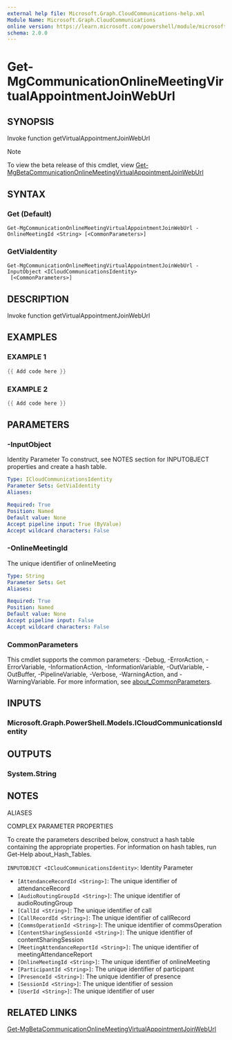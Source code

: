 ```yaml
---
external help file: Microsoft.Graph.CloudCommunications-help.xml
Module Name: Microsoft.Graph.CloudCommunications
online version: https://learn.microsoft.com/powershell/module/microsoft.graph.cloudcommunications/get-mgcommunicationonlinemeetingvirtualappointmentjoinweburl
schema: 2.0.0
---
```


# Get-MgCommunicationOnlineMeetingVirtualAppointmentJoinWebUrl

## SYNOPSIS
Invoke function getVirtualAppointmentJoinWebUrl

> [!NOTE]
> To view the beta release of this cmdlet, view [Get-MgBetaCommunicationOnlineMeetingVirtualAppointmentJoinWebUrl](/powershell/module/Microsoft.Graph.Beta.CloudCommunications/Get-MgBetaCommunicationOnlineMeetingVirtualAppointmentJoinWebUrl?view=graph-powershell-beta)

## SYNTAX

### Get (Default)
```
Get-MgCommunicationOnlineMeetingVirtualAppointmentJoinWebUrl -OnlineMeetingId <String> [<CommonParameters>]
```

### GetViaIdentity
```
Get-MgCommunicationOnlineMeetingVirtualAppointmentJoinWebUrl -InputObject <ICloudCommunicationsIdentity>
 [<CommonParameters>]
```

## DESCRIPTION
Invoke function getVirtualAppointmentJoinWebUrl

## EXAMPLES

### EXAMPLE 1
```powershell
{{ Add code here }}
```

### EXAMPLE 2
```powershell
{{ Add code here }}
```

## PARAMETERS

### -InputObject
Identity Parameter
To construct, see NOTES section for INPUTOBJECT properties and create a hash table.

```yaml
Type: ICloudCommunicationsIdentity
Parameter Sets: GetViaIdentity
Aliases:

Required: True
Position: Named
Default value: None
Accept pipeline input: True (ByValue)
Accept wildcard characters: False
```

### -OnlineMeetingId
The unique identifier of onlineMeeting

```yaml
Type: String
Parameter Sets: Get
Aliases:

Required: True
Position: Named
Default value: None
Accept pipeline input: False
Accept wildcard characters: False
```

### CommonParameters
This cmdlet supports the common parameters: -Debug, -ErrorAction, -ErrorVariable, -InformationAction, -InformationVariable, -OutVariable, -OutBuffer, -PipelineVariable, -Verbose, -WarningAction, and -WarningVariable. For more information, see [about_CommonParameters](http://go.microsoft.com/fwlink/?LinkID=113216).

## INPUTS

### Microsoft.Graph.PowerShell.Models.ICloudCommunicationsIdentity
## OUTPUTS

### System.String
## NOTES

ALIASES

COMPLEX PARAMETER PROPERTIES

To create the parameters described below, construct a hash table containing the appropriate properties. For information on hash tables, run Get-Help about_Hash_Tables.


`INPUTOBJECT <ICloudCommunicationsIdentity>`: Identity Parameter
  - `[AttendanceRecordId <String>]`: The unique identifier of attendanceRecord
  - `[AudioRoutingGroupId <String>]`: The unique identifier of audioRoutingGroup
  - `[CallId <String>]`: The unique identifier of call
  - `[CallRecordId <String>]`: The unique identifier of callRecord
  - `[CommsOperationId <String>]`: The unique identifier of commsOperation
  - `[ContentSharingSessionId <String>]`: The unique identifier of contentSharingSession
  - `[MeetingAttendanceReportId <String>]`: The unique identifier of meetingAttendanceReport
  - `[OnlineMeetingId <String>]`: The unique identifier of onlineMeeting
  - `[ParticipantId <String>]`: The unique identifier of participant
  - `[PresenceId <String>]`: The unique identifier of presence
  - `[SessionId <String>]`: The unique identifier of session
  - `[UserId <String>]`: The unique identifier of user

## RELATED LINKS
[Get-MgBetaCommunicationOnlineMeetingVirtualAppointmentJoinWebUrl](/powershell/module/Microsoft.Graph.Beta.CloudCommunications/Get-MgBetaCommunicationOnlineMeetingVirtualAppointmentJoinWebUrl?view=graph-powershell-beta)
